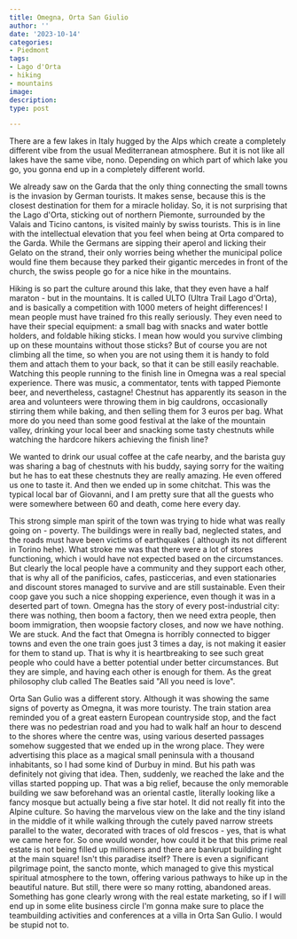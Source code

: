 ```yaml
---
title: Omegna, Orta San Giulio
author: ''
date: '2023-10-14'
categories:
- Piedmont
tags:
- Lago d'Orta
- hiking
- mountains
image:
description: 
type: post

---
```


There are a few lakes in Italy hugged by the Alps which create a completely different vibe from the usual Mediterranean atmosphere. But it is not like all lakes have the same vibe, nono. Depending on which part of which lake you go, you gonna end up in a completely different world.


We already saw on the Garda that the only thing connecting the small towns is the invasion by German tourists. It makes sense, because this is the closest destination for them for a miracle holiday. So, it is not surprising that the Lago d'Orta, sticking out of northern Piemonte, surrounded by the Valais and Ticino cantons, is visited mainly by swiss tourists. This is in line with the intellectual elevation that you feel when being at Orta compared to the Garda. While the Germans are sipping their aperol and licking their Gelato on the strand, their only worries being whether the municipal police would fine them because they parked their gigantic mercedes in front of the church, the swiss people go for a nice hike in the mountains.


Hiking is so part the culture around this lake, that they even have a half maraton - but in the mountains. It is called ULTO (Ultra Trail Lago d'Orta), and is basically a competition with 1000 meters of height differences! I mean people must have trained fro this really seriously. They even need to have their special equipment: a small bag with snacks and water bottle holders, and foldable hiking sticks. I mean how would you survive climbing up on these mountains without those sticks? But of course you are not climbing all the time, so when you are not using them it is handy to fold them and attach them to your back, so that it can be still easily reachable. Watching this people running to the finish line in Omegna was a real special experience. There was music, a commentator, tents with tapped Piemonte beer, and nevertheless, castagne! Chestnut has apparently its season in the area and volunteers were throwing them in big cauldrons, occasionally stirring them while baking, and then selling them for 3 euros per bag. What more do you need than some good festival at the lake of the mountain valley, drinking your local beer and snacking some tasty chestnuts while watching the hardcore hikers achieving the finish line?


We  wanted to drink our usual coffee at the cafe nearby, and the barista guy was sharing a bag of chestnuts with his buddy, saying sorry for the waiting but he has to eat these chestnuts they are really amazing. He even offered us one to taste it. And then we ended up in some chitchat. This was the typical local bar of Giovanni, and I am pretty sure that all the guests who were somewhere between 60 and death, come here every day.


This strong simple man spirit of the town was trying to hide what was really going on - poverty. The buildings were in really bad, neglected states, and the roads must have been victims of earthquakes ( although its not different in Torino hehe). What stroke me was that there were a lot of stores functioning, which i would have not expected based on the circumstances. But clearly the local people have a community and they support each other, that is why all of the panificios, cafes, pasticcerias, and even stationaries and discount stores managed to survive and are still sustainable. Even their coop gave you such a nice shopping experience, even though it was in a deserted part of town. Omegna has the story of every post-industrial city: there was nothing, then boom a factory, then we need extra people, then boom immigration, then woopsie factory closes, and now we have nothing. We are stuck. And the fact that Omegna is horribly connected to bigger towns and even the one train goes just 3 times a day, is not making it easier for them to stand up. That is why it is heartbreaking to see such great people who could have a better potential under better circumstances. But they are simple, and having each other is enough for them. As the great philosophy club called The Beatles said "All you need is love".

Orta San Gulio was a different story. Although it was showing the same signs of poverty as Omegna, it was more touristy. The train station area reminded you of a great eastern European countryside stop, and the fact there was no pedestrian road and you had to walk half an hour to descend to the shores where the centre was, using various deserted passages somehow suggested that we ended up in the wrong place. They were advertising this place as a magical small peninsula with a thousand inhabitants, so I had some kind of Durbuy in mind. But his path was definitely not giving that idea. Then, suddenly, we reached the lake and the villas started popping up. That was a big relief, because the only memorable building we saw beforehand was an oriental castle, literally looking like a fancy mosque but actually being a five star hotel. It did not really fit into the Alpine culture. So having the marvelous view on the lake and the tiny island in the middle of it while walking through the cutely paved narrow streets parallel to the water, decorated with traces of old frescos - yes, that is what we came here for. So one would wonder, how could it be that this prime real estate is not being filled up millioners and there are bankrupt building right at the main square! Isn't this paradise itself? There is even a significant pilgrimage point, the sancto monte, which managed to give this mystical spiritual atmosphere to the town, offering various pathways to hike up in the beautiful nature. But still, there were so many rotting, abandoned areas. Something has gone clearly wrong with the real estate marketing, so if I will end  up in some elite business circle I'm gonna make sure to place the teambuilding activities and conferences at a villa in Orta San Gulio. I would be stupid not to.